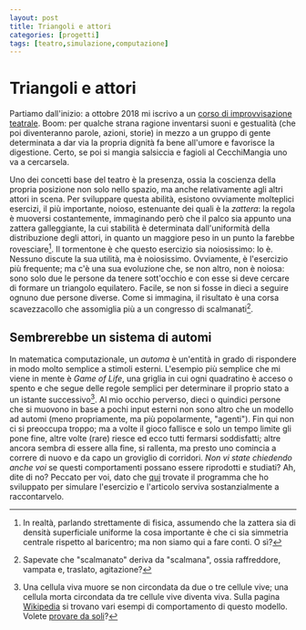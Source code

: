 ```yaml
---
layout: post
title: Triangoli e attori
categories: [progetti]
tags: [teatro,simulazione,computazione]
---
```

# Triangoli e attori
Partiamo dall'inizio: a ottobre 2018 mi iscrivo a un [corso di improvvisazione teatrale](http://www.quintatinta.it). Boom: per qualche strana ragione inventarsi suoni e gestualità (che poi diventeranno parole, azioni, storie) in mezzo a un gruppo di gente determinata a dar via la propria dignità fa bene all'umore e favorisce la digestione. Certo, se poi si mangia salsiccia e fagioli al CecchiMangia uno va a cercarsela.

Uno dei concetti base del teatro è la presenza, ossia la coscienza della propria posizione non solo nello spazio, ma anche relativamente agli altri attori in scena. Per sviluppare questa abilità, esistono ovviamente molteplici esercizi, il più importante, noioso, estenuante dei quali è la _zattera_: la regola è muoversi costantemente, immaginando però che il palco sia appunto una zattera galleggiante, la cui stabilità è determinata dall'uniformità della distribuzione degli attori, in quanto un maggiore peso in un punto la farebbe rovesciare[^1]. Il tormentone è che questo esercizio sia noiosissimo: lo è. Nessuno discute la sua utilità, ma è noiosissimo. Ovviamente, è l'esercizio più frequente; ma c'è una sua evoluzione che, se non altro, non è noiosa: sono solo due le persone da tenere sott'occhio e con esse si deve cercare di formare un triangolo equilatero. Facile, se non si fosse in dieci a seguire ognuno due persone diverse. Come si immagina, il risultato è una corsa scavezzacollo che assomiglia più a un congresso di scalmanati[^3].

## Sembrerebbe un sistema di automi
In matematica computazionale, un _automa_ è un'entità in grado di rispondere in modo molto semplice a stimoli esterni. L'esempio più semplice che mi viene in mente è _Game of Life_, una griglia in cui ogni quadratino è acceso o spento e che segue delle regole semplici per determinare il proprio stato a un istante successivo[^2]. Al mio occhio perverso, dieci o quindici persone che si muovono in base a pochi input esterni non sono altro che un modello ad automi (meno propriamente, ma più popolarmente, "agenti"). Fin qui non ci si preoccupa troppo; ma a volte il gioco fallisce e solo un tempo limite gli pone fine, altre volte (rare) riesce ed ecco tutti fermarsi soddisfatti; altre ancora sembra di essere alla fine, si rallenta, ma presto uno comincia a correre di nuovo e da capo un groviglio di corridori. _Non vi state chiedendo anche voi_ se questi comportamenti possano essere riprodotti e studiati? Ah, dite di no? Peccato per voi, dato che [qui](https://gablab.gitlab.io/an_actor_world/) trovate il programma che ho sviluppato per simulare l'esercizio e l'articolo serviva sostanzialmente a raccontarvelo.

[^1]: In realtà, parlando strettamente di fisica, assumendo che la zattera sia di densità superficiale uniforme la cosa importante è che ci sia simmetria centrale rispetto al baricentro; ma non siamo qui a fare conti. O sì?
[^2]: Una cellula viva muore se non circondata da due o tre cellule vive; una cellula morta circondata da tre cellule vive diventa viva. Sulla pagina [Wikipedia](https://en.wikipedia.org/wiki/Conway's_Game_of_Life) si trovano vari esempi di comportamento di questo modello. Volete [provare da soli](http://pmav.eu/stuff/javascript-game-of-life-v3.1.1/)?  
[^3]: Sapevate che "scalmanato" deriva da "scalmana", ossia raffreddore, vampata e, traslato, agitazione?
